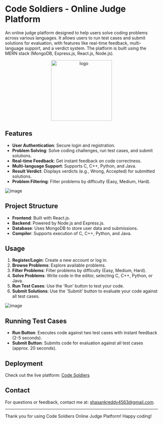 # Code Soldiers - Online Judge Platform

An online judge platform designed to help users solve coding problems across various languages. It allows users to run test cases and submit solutions for evaluation, with features like real-time feedback, multi-language support, and a verdict system. The platform is built using the MERN stack (MongoDB, Express.js, React.js, Node.js).

<div align="center">
    <img src="https://github.com/user-attachments/assets/d1e59d57-7caa-4a46-bea6-cf47198369b0" alt="logo" width="200" height="200">
</div>

## Features

- **User Authentication**: Secure login and registration.
- **Problem Solving**: Solve coding challenges, run test cases, and submit solutions.
- **Real-time Feedback**: Get instant feedback on code correctness.
- **Multi-language Support**: Supports C, C++, Python, and Java.
- **Result Verdict**: Displays verdicts (e.g., Wrong, Accepted) for submitted solutions.
- **Problem Filtering**: Filter problems by difficulty (Easy, Medium, Hard).

![image](https://github.com/user-attachments/assets/51106594-3db1-44d4-afb2-0d0d326d5cb0)

## Project Structure

- **Frontend**: Built with React.js.
- **Backend**: Powered by Node.js and Express.js.
- **Database**: Uses MongoDB to store user data and submissions.
- **Compiler**: Supports execution of C, C++, Python, and Java.

## Usage

1. **Register/Login**: Create a new account or log in.
2. **Browse Problems**: Explore available problems.
3. **Filter Problems**: Filter problems by difficulty (Easy, Medium, Hard).
4. **Solve Problems**: Write code in the editor, selecting C, C++, Python, or Java.
5. **Run Test Cases**: Use the 'Run' button to test your code.
6. **Submit Solutions**: Use the 'Submit' button to evaluate your code against all test cases.

![image](https://github.com/user-attachments/assets/5b7713fe-0512-400b-8521-b3579162a547)

## Running Test Cases

- **Run Button**: Executes code against two test cases with instant feedback (2-5 seconds).
- **Submit Button**: Submits code for evaluation against all test cases (approx. 20 seconds).

## Deployment

Check out the live platform: [Code Soldiers](http://13.51.168.80:8000)

## Contact

For questions or feedback, contact me at: shasankreddy4563@gmail.com.

---

Thank you for using Code Soldiers Online Judge Platform! Happy coding!
